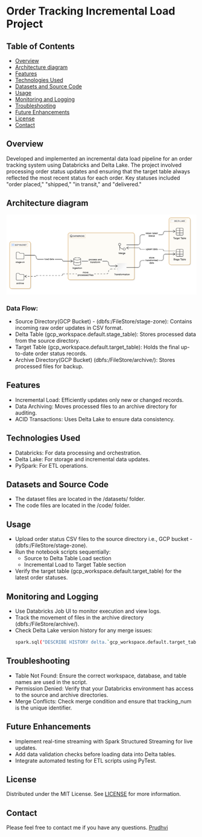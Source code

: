 # Order Tracking Incremental Load Project

<!-- TABLE OF CONTENTS -->
## Table of Contents

* [Overview](#Overview)
* [Architecture diagram](#architecture-diagram)
* [Features](#Features)
* [Technologies Used](#Technologies-Used)
* [Datasets and Source Code](#datasets-and-source-code)
* [Usage](#Usage)
* [Monitoring and Logging](#Monitoring-and-Logging)
* [Troubleshooting](#Troubleshooting)
* [Future Enhancements](#Future-Enhancements)
* [License](#license)
* [Contact](#contact)

<!-- Overview -->
## Overview
Developed and implemented an incremental data load pipeline for an order tracking system using Databricks and Delta Lake. The project involved processing order status updates and ensuring that the target table always reflected the most recent status for each order. Key statuses included "order placed," "shipped," "in transit," and "delivered."

<!-- ARCHITECTURE DIAGRAM -->
## Architecture diagram
![Architecture](./Images/architecture_diagram.png)

### Data Flow:
 - Source Directory(GCP Bucket) - (dbfs:/FileStore/stage-zone): Contains incoming raw order updates in CSV format.
 - Delta Table (gcp_workspace.default.stage_table): Stores processed data from the source directory.
 - Target Table (gcp_workspace.default.target_table): Holds the final up-to-date order status records.
 - Archive Directory(GCP Bucket) (dbfs:/FileStore/archive/): Stores processed files for backup.

<!-- Features -->
## Features
 - Incremental Load: Efficiently updates only new or changed records.
 - Data Archiving: Moves processed files to an archive directory for auditing.
 - ACID Transactions: Uses Delta Lake to ensure data consistency.

<!-- Technologies Used -->
## Technologies Used
 - Databricks: For data processing and orchestration.
 - Delta Lake: For storage and incremental data updates.
 - PySpark: For ETL operations.

<!-- Datasets and Source Code -->
## Datasets and Source Code
 - The dataset files are located in the /datasets/ folder.
 - The code files are located in the /code/ folder.


<!-- Usage -->
## Usage
 - Upload order status CSV files to the source directory i.e., GCP bucket - (dbfs:/FileStore/stage-zone).
 - Run the notebook scripts sequentially:
    - Source to Delta Table Load section
    - Incremental Load to Target Table section
 - Verify the target table (gcp_workspace.default.target_table) for the latest order statuses.

<!-- Monitoring and Logging -->
## Monitoring and Logging
 - Use Databricks Job UI to monitor execution and view logs.
 - Track the movement of files in the archive directory (dbfs:/FileStore/archive/).
 - Check Delta Lake version history for any merge issues:
   ```sh
   spark.sql("DESCRIBE HISTORY delta.`gcp_workspace.default.target_table`").show()
   ```

<!-- Troubleshooting -->
## Troubleshooting
 - Table Not Found: Ensure the correct workspace, database, and table names are used in the script.
 - Permission Denied: Verify that your Databricks environment has access to the source and archive directories.
 - Merge Conflicts: Check merge condition and ensure that tracking_num is the unique identifier.


<!-- Future Enhancements -->
## Future Enhancements
 - Implement real-time streaming with Spark Structured Streaming for live updates.
 - Add data validation checks before loading data into Delta tables.
 - Integrate automated testing for ETL scripts using PyTest.

<!-- LICENSE -->
## License
Distributed under the MIT License. See [LICENSE](LICENSE) for more information.

<!-- CONTACT -->
## Contact
Please feel free to contact me if you have any questions.
[Prudhvi](https://www.linkedin.com/in/prudhvi-raju-vegeshna-a45606195/) 
